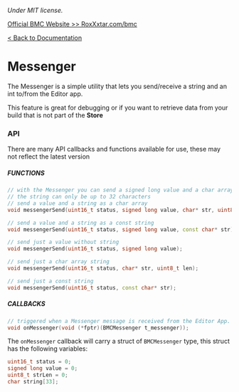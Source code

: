 *Under MIT license.*

[Official BMC Website >> RoxXxtar.com/bmc](https://www.roxxxtar.com/bmc)

[< Back to Documentation](README.md)

# Messenger
The Messenger is a simple utility that lets you send/receive a string and an int to/from the Editor app.

This feature is great for debugging or if you want to retrieve data from your build that is not part of the **Store**

### API
There are many API callbacks and functions available for use, these may not reflect the latest version

##### FUNCTIONS
```c++
// with the Messenger you can send a signed long value and a char array
// the string can only be up to 32 characters
// send a value and a string as a char array
void messengerSend(uint16_t status, signed long value, char* str, uint8_t len);

// send a value and a string as a const string
void messengerSend(uint16_t status, signed long value, const char* str);

// send just a value without string
void messengerSend(uint16_t status, signed long value);

// send just a char array string
void messengerSend(uint16_t status, char* str, uint8_t len);

// send just a const string
void messengerSend(uint16_t status, const char* str);
```

##### CALLBACKS
```c++
// triggered when a Messenger message is received from the Editor App.
void onMessenger(void (*fptr)(BMCMessenger t_messenger));
```

The `onMessenger` callback will carry a struct of `BMCMessenger` type, this struct has the following variables:

```c++
uint16_t status = 0;
signed long value = 0;
uint8_t strLen = 0;
char string[33];
```
